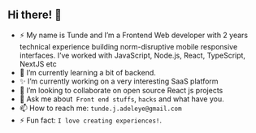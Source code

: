 

<!---

Maxinth/Maxinth is a ✨ special ✨ repository because its `README.md` (this file) appears on your GitHub profile.
You can click the Preview link to take a look at your changes.  here is to  more commits - cheers? ....

--->







## Hi there! 👋

- ⚡ My name is Tunde and I’m a Frontend Web developer with 2 years technical experience building norm-disruptive mobile responsive interfaces. I’ve worked with JavaScript, Node.js, React, TypeScript, NextJS etc
- 🌱 I’m currently learning a bit of backend.
- ✨ I’m currently working on a very interesting SaaS platform
- 👯 I’m looking to collaborate on open source React js projects
- 💬 Ask me about` Front end stuffs`, `hacks` and what have you.
- 📫 How to reach me: `tunde.j.adeleye@gmail.com`
- ⚡ Fun fact: `I love creating experiences!`.

